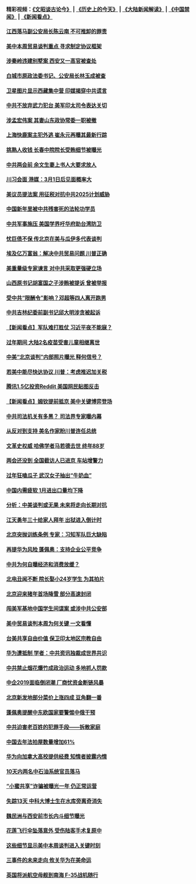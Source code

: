 #### 精彩视频：[《文昭谈古论今》](http://45.76.195.252/wenzhao) | [《历史上的今天》](http://45.76.195.252/today-in-history) | [《大陆新闻解读》](http://45.76.195.252/ntdtv-comedy) | [《中国禁闻》](http://45.76.195.252/ntdtv-news) | [《新闻看点》](http://45.76.195.252/news-insight) 


#### [江西落马副公安局长陈云南 不可推卸的罪责](../pages/nsc413/n11039867.md?t=02131352) 

#### [美中本周贸易谈判重点 寻求制定协议框架](../pages/nsc413/n11041912.md?t=02131352) 

#### [涉秦岭违建别墅案 西安又一高官被查处](../pages/nsc413/n11041798.md?t=02131352) 

#### [白城市原政法委书记、公安局长林玉成被查](../pages/nsc413/n11041434.md?t=02131352) 

#### [卫星图片显示西藏集中营 印媒揭穿中共谎言](../pages/nsc413/n11041664.md?t=02131352) 

#### [中共不放弃武力犯台 美军印太司令表达关切](../pages/nsc413/n11041624.md?t=02131352) 

#### [涉孟宏伟案 其妻山东政协常委一职被撤](../pages/nsc413/n11041333.md?t=02131352) 

#### [上海快鹿案主犯外逃 崔永元再曝其最新行踪](../pages/nsc413/n11041264.md?t=02131352) 

#### [挑熟人收钱 长春中院院长受贿细节被曝光](../pages/nsc413/n11041064.md?t=02131352) 

#### [中共两会前 余文生妻上书人大要求放人](../pages/nsc413/n11041118.md?t=02131352) 

#### [川习会面 港媒：3月1日后见面概率大](../pages/nsc413/n11041084.md?t=02131352) 

#### [美议员提法案 用征税对抗中共2025计划威胁](../pages/nsc413/n11040820.md?t=02131352) 

#### [中国新年里被中共残害死的法轮功学员](../pages/nsc413/n11034530.md?t=02131352) 

#### [中共军事施压 美国学界吁华府助台湾防卫](../pages/nsc413/n11040965.md?t=02131352) 

#### [忧巨债不保 传北京在美与瓜伊多代表谈判](../pages/nsc413/n11040772.md?t=02131352) 

#### [埃及亿万富翁：解决中共贸易问题 川普正确](../pages/nsc413/n11040351.md?t=02131352) 

#### [美重量级专家谏言 对中共采取更强硬立场](../pages/nsc413/n11040358.md?t=02131352) 

#### [山西原书记胡富国之子涉贿被提诉 曾被举报](../pages/nsc413/n11040573.md?t=02131352) 

#### [受中共“限酬令”影响？邓超等四人离开跑男](../pages/nsc413/n11040088.md?t=02131352) 

#### [中共吉林纪委前副书记邱大明涉贪被起诉](../pages/nsc413/n11039395.md?t=02131352) 

#### [【新闻看点】军队难打胜仗 习近平夜不能寐？](../pages/nsc413/n11040365.md?t=02131352) 

#### [过年期间 大陆2名疫苗受害儿童相继离世](../pages/nsc413/n11040211.md?t=02131352) 

#### [中美“北京谈判”内部照片曝光 释何信号？](../pages/nsc413/n11040032.md?t=02131352) 

#### [若美中能尽快达协议 川普：考虑推迟加关税](../pages/nsc413/n11040298.md?t=02131352) 

#### [腾讯1.5亿投资Reddit 美国网民贴图反击](../pages/nsc413/n11040511.md?t=02131352) 

#### [【新闻看点】姆钦提前抵京 美中关键博弈登场](../pages/nsc413/n11040007.md?t=02131352) 

#### [中共司法机关有多黑？ 司法界专家曝内幕](../pages/nsc413/n11040401.md?t=02131352) 

#### [从反对到支持 美名作家盼川普连任总统](../pages/nsc413/n11040403.md?t=02131352) 

#### [文革史权威 哈佛学者马若德去世 终年88岁](../pages/nsc413/n11040150.md?t=02131352) 

#### [两会还没到 全国截访人已进京 车站增警力](../pages/nsc413/n11040311.md?t=02131352) 

#### [过年狂嗑瓜子 武汉女子抽出“牛奶血”](../pages/nsc413/n11040227.md?t=02131352) 

#### [中国内需疲软 1月进出口量均下降](../pages/nsc413/n11040021.md?t=02131352) 

#### [分析：中美谈判或无果 未来将走向长期对抗](../pages/nsc413/n11040160.md?t=02131352) 

#### [江天勇年三十给家人拜年 出狱进入倒计时](../pages/nsc413/n11039673.md?t=02131352) 

#### [北京突抛训练条例 专家：习知军队巨大缺陷](../pages/nsc413/n11040148.md?t=02131352) 

#### [再提华为风险 蓬佩奥：支持企业公平竞争](../pages/nsc413/n11040198.md?t=02131352) 

#### [中共为何自曝经济和消费放缓？](../pages/nsc413/n11039950.md?t=02131352) 

#### [北电丑闻不断 院长娶小24岁学生 为其拍片](../pages/nsc413/n11040041.md?t=02131352) 

#### [北京迎来猪年首场降雪 部分高速封闭](../pages/nsc413/n11040077.md?t=02131352) 

#### [闯美军基地中国学生间谍案 或涉中共公安部](../pages/nsc413/n11040083.md?t=02131352) 

#### [美中贸易谈判本周为何关键 一文看懂](../pages/nsc413/n11040025.md?t=02131352) 

#### [台美共享自由价值 保卫印太地区宗教自由](../pages/nsc413/n11039742.md?t=02131352) 

#### [华为遭抵制 学者：中共资讯独裁成世界共识](../pages/nsc413/n11036950.md?t=02131352) 

#### [中共禁止烟花爆竹成政治运动 多地抓人罚款](../pages/nsc413/n11039701.md?t=02131352) 

#### [中企2019面临倒闭潮 厂商忧资金断链风暴](../pages/nsc413/n11038847.md?t=02131352) 

#### [北京新发地部分菜价上涨四成 豆角翻一番](../pages/nsc413/n11039338.md?t=02131352) 

#### [蓬佩奥提醒中东欧国家要警惕中俄干预](../pages/nsc413/n11039745.md?t=02131352) 

#### [中共迫害老百姓的犯罪手段——拆散家庭](../pages/nsc413/n11037647.md?t=02131352) 


#### [中国去年法拍屋数量增加61%](../pages/nsc413/n11039188.md?t=02131352) 

#### [华为向加拿大高校提供经费 知情者披露内情](../pages/nsc413/n11039329.md?t=02131352) 

#### [10天内两名中石油系统官员落马](../pages/nsc413/n11039418.md?t=02131352) 

#### [“小蜜共享”诈骗被曝光一年 仍正常运营](../pages/nsc413/n11039249.md?t=02131352) 

#### [失踪13天 中科大博士生在水库旁离奇消失](../pages/nsc413/n11039093.md?t=02131352) 

#### [魏民洲与西安前市长内斗细节曝光](../pages/nsc413/n11039060.md?t=02131352) 

#### [花莲飞行伞坠落意外 受伤陆客手术复原中](../pages/nsc413/n11039238.md?t=02131352) 

#### [这些细节显示美中本周谈判进入关键时刻](../pages/nsc413/n11038794.md?t=02131352) 

#### [三事件的未来走向 攸关华为在美命运](../pages/nsc413/n11038473.md?t=02131352) 

#### [英国将派航空母舰到南海 F-35战机随行](../pages/nsc413/n11039035.md?t=02131352) 

